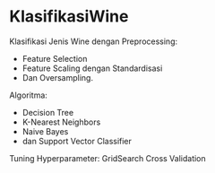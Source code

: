 # KlasifikasiWine
Klasifikasi Jenis Wine dengan Preprocessing:
- Feature Selection
- Feature Scaling dengan Standardisasi
- Dan Oversampling.

Algoritma:
- Decision Tree
- K-Nearest Neighbors
- Naive Bayes
- dan Support Vector Classifier

Tuning Hyperparameter: GridSearch Cross Validation
